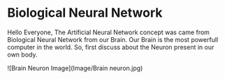 # Biological Neural Network

Hello Everyone,
      The Artificial Neural Network concept was came from Biological Neural Network from our Brain. Our Brain is the most powerfull computer in the world. 
So, first discuss about the Neuron present in our own body.

![Brain Neuron Image](Image/Brain neuron.jpg)
